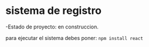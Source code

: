 <h1>sistema de registro</h1>

-Estado de proyecto: en construccion.

para ejecutar el sistema debes poner:
```npm install react```
